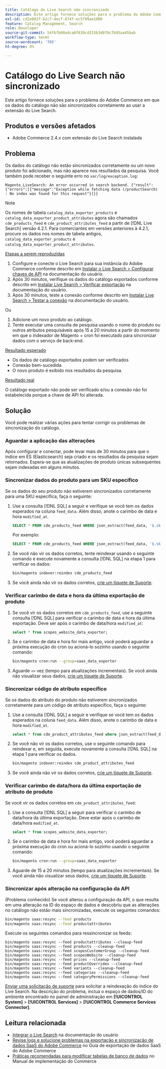```yaml
---
title: Catálogo do Live Search não sincronizado
description: Este artigo fornece soluções para o problema do Adobe Commerce em que os dados do catálogo não são sincronizados corretamente ao usar a extensão do Live Search.
exl-id: cd2e602f-b2c7-4ecf-874f-ec5f99ae1900
feature: Catalog Management, Search
role: Developer
source-git-commit: 54f6fb60adca6f639cd315b3d070c7b93aa45bab
workflow-type: tm+mt
source-wordcount: '765'
ht-degree: 0%

---
```


# Catálogo do Live Search não sincronizado

Este artigo fornece soluções para o problema do Adobe Commerce em que os dados do catálogo não são sincronizados corretamente ao usar a extensão do Live Search.

## Produtos e versões afetados

* Adobe Commerce 2.4.x com extensão do Live Search instalada

## Problema

Os dados do catálogo não estão sincronizados corretamente ou um novo produto foi adicionado, mas não aparece nos resultados da pesquisa. Você também pode receber o seguinte erro no `var/log/exception.log`:

`Magento_LiveSearch: An error occurred in search backend. {"result":{"errors":[{"message":"Exception while fetching data (/productSearch) : No index was found for this request"}]}}`

>[!NOTE]
>
>Os nomes de tabela `catalog_data_exporter_products` e `catalog_data_exporter_product_attributes` agora são chamados `cde_products_feed` e `cde_product_attributes_feed` a partir de [!DNL Live Search] versão 4.2.1. Para comerciantes em versões anteriores à 4.2.1, procure os dados nos nomes de tabela antigos, `catalog_data_exporter_products` e `catalog_data_exporter_product_attributes`.

<u>Etapas a serem reproduzidas</u>

1. Configure e conecte o Live Search para sua instância do Adobe Commerce conforme descrito em [Instalar o Live Search > Configurar chaves de API](https://experienceleague.adobe.com/docs/commerce-merchant-services/live-search/onboard/install.html#configure-api-keys) na documentação do usuário.
1. Após 30 minutos, verifique os dados do catálogo exportados conforme descrito em [Instalar Live Search > Verificar exportação](https://experienceleague.adobe.com/docs/commerce-merchant-services/live-search/onboard/install.html#verify-export) na documentação do usuário.
1. Após 30 minutos, teste a conexão conforme descrito em [Instalar Live Search > Testar a conexão](https://experienceleague.adobe.com/docs/commerce-merchant-services/live-search/onboard/install.html#test-connection) na documentação do usuário.

Ou

1. Adicione um novo produto ao catálogo.
1. Tente executar uma consulta de pesquisa usando o nome do produto ou outros atributos pesquisáveis após 15 a 20 minutos a partir do momento em que o indexador de Magento + cron foi executado para sincronizar dados com o serviço de back-end.

<u>Resultado esperado</u>

* Os dados de catálogo exportados podem ser verificados
* Conexão bem-sucedida
* O novo produto é exibido nos resultados da pesquisa.

<u>Resultado real</u>

O catálogo exportado não pode ser verificado e/ou a conexão não foi estabelecida porque a chave de API foi alterada.

## Solução

Você pode realizar várias ações para tentar corrigir os problemas de sincronização do catálogo.

### Aguardar a aplicação das alterações

Após configurar e conectar, pode levar mais de 30 minutos para que o índice em ES (Elasticsearch) seja criado e os resultados da pesquisa sejam retornados. Espera-se que as atualizações de produto únicas subsequentes sejam indexadas em alguns minutos.

### Sincronizar dados do produto para um SKU específico

Se os dados do seu produto não estiverem sincronizados corretamente para uma SKU específica, faça o seguinte:

1. Use a consulta [!DNL SQL] a seguir e verifique se você tem os dados esperados na coluna `feed_data`. Além disso, anote o carimbo de data e hora `modified_at`.

   ```sql
   SELECT * FROM cde_products_feed WHERE json_extract(feed_data, '$.sku') = '<your_sku>' AND json_extract(feed_data, '$.storeViewCode') = '<your_ store_view_code>';
   ```

   Por exemplo:

   ```sql
   SELECT * FROM cde_products_feed WHERE json_extract(feed_data, '$.sku') = '24-MB04' AND json_extract(feed_data, '$.storeViewCode') = 'default';
   ```

1. Se você não vir os dados corretos, tente reindexar usando o seguinte comando e execute novamente a consulta [!DNL SQL] na etapa 1 para verificar os dados:

   ```bash
   bin/magento indexer:reindex cde_products_feed
   ```

1. Se você ainda não vir os dados corretos, [crie um tíquete de Suporte](/help/help-center-guide/help-center/magento-help-center-user-guide.md#submit-ticket).

### Verificar carimbo de data e hora da última exportação de produto

1. Se você vir os dados corretos em `cde_products_feed`, use a seguinte consulta [!DNL SQL] para verificar o carimbo de data e hora da última exportação. Deve ser após o carimbo de data/hora `modified_at`:

   ```sql
   select * from scopes_website_data_exporter;
   ```

1. Se o carimbo de data e hora for mais antigo, você poderá aguardar a próxima execução do cron ou acioná-lo sozinho usando o seguinte comando:

   ```bash
   bin/magento cron:run --group=saas_data_exporter
   ```

1. Aguarde `<>` vez (tempo para atualizações incrementais). Se você ainda não visualizar seus dados, [crie um tíquete de Suporte](/help/help-center-guide/help-center/magento-help-center-user-guide.md#submit-ticket).

### Sincronizar código de atributo específico

Se os dados do atributo do produto não estiverem sincronizados corretamente para um código de atributo específico, faça o seguinte:

1. Use a consulta [!DNL SQL] a seguir e verifique se você tem os dados esperados na coluna `feed_data`. Além disso, anote o carimbo de data e hora `modified_at`.

   ```sql
   select * from cde_product_attributes_feed where json_extract(feed_data, '$.attributeCode') = '<your_attribute_code>' and store_view_code = '<your_ store_view_code>';
   ```

1. Se você não vir os dados corretos, use o seguinte comando para reindexar e, em seguida, execute novamente a consulta [!DNL SQL] na etapa 1 para verificar os dados.

   ```bash
   bin/magento indexer:reindex cde_product_attributes_feed
   ```

1. Se você ainda não vir os dados corretos, [crie um tíquete de Suporte](/help/help-center-guide/help-center/magento-help-center-user-guide.md#submit-ticket).

### Verificar carimbo de data/hora da última exportação de atributo de produto

Se você vir os dados corretos em `cde_product_attributes_feed`:

1. Use a consulta [!DNL SQL] a seguir para verificar o carimbo de data/hora da última exportação. Deve estar após o carimbo de data/hora `modified_at`.

   ```sql
   select * from scopes_website_data_exporter;
   ```

1. Se o carimbo de data e hora for mais antigo, você poderá aguardar a próxima execução do cron ou acioná-lo sozinho usando o seguinte comando:

   ```bash
   bin/magento cron:run --group=saas_data_exporter
   ```

1. Aguarde de 15 a 20 minutos (tempo para atualizações incrementais). Se você ainda não visualizar seus dados, [crie um tíquete de Suporte](/help/help-center-guide/help-center/magento-help-center-user-guide.md#submit-ticket).

### Sincronizar após alteração na configuração da API

(Problema conhecido) Se você alterou a configuração da API, o que resulta em uma alteração na ID do espaço de dados e descobriu que as alterações no catálogo não estão mais sincronizadas, execute os seguintes comandos:

```bash
bin/magento saas:resync --feed products
bin/magento saas:resync --feed productattributes
```

Execute os seguintes comandos para ressincronizar os feeds:

```
bin/magento saas:resync --feed productattributes --cleaup-feed
bin/magento saas:resync --feed products --cleanup-feed
bin/magento saas:resync --feed scopesCustomerGroup --cleanup-feed
bin/magento saas:resync --feed scopesWebsite --cleanup-feed
bin/magento saas:resync --feed prices --cleanup-feed
bin/magento saas:resync --feed productOverrides --cleanup-feed
bin/magento saas:resync --feed variants --cleanup-feed
bin/magento saas:resync --feed categories --cleanup-feed
bin/magento saas:resync --feed categoryPermissions --cleanup-feed
```

[Enviar uma solicitação de suporte](https://experienceleague.adobe.com/home?support-tab=home#support) para solicitar a reindexação do índice do Live Search. Na descrição do problema, inclua o espaço de dados/ID do ambiente encontrado no painel de administração em **[!UICONTROL System]** > **[!UICONTROL Services]** > **[!UICONTROL Commerce Services Connector]**.

## Leitura relacionada

* [Integrar o Live Search](https://experienceleague.adobe.com/docs/commerce-merchant-services/live-search/onboard/onboarding-overview.html) na documentação do usuário
* [Revise logs e solucione problemas na exportação e sincronização de dados SaaS do Adobe Commerce](https://experienceleague.adobe.com/en/docs/commerce-merchant-services/saas-data-export/troubleshooting-logging) no Guia de exportação de dados SaaS do Adobe Commerce
* [Práticas recomendadas para modificar tabelas de banco de dados](https://experienceleague.adobe.com/en/docs/commerce-operations/implementation-playbook/best-practices/development/modifying-core-and-third-party-tables#why-adobe-recommends-avoiding-modifications) no Manual de implementação do Commerce
